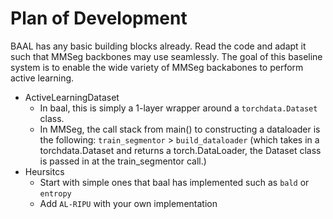# Plan of Development

BAAL has any basic building blocks already. Read the code and adapt it 
such that MMSeg backbones may use seamlessly. The goal of this baseline system
is to enable the wide variety of MMSeg backabones to perform active learning.

- ActiveLearningDataset
  - In baal, this is simply a 1-layer wrapper around a `torchdata.Dataset` class.
  - In MMSeg, the call stack from main() to constructing a dataloader is the following:
  `train_segmentor` > `build_dataloader` (which takes in a torchdata.Dataset and returns a torch.DataLoader,
  the Dataset class is passed in at the train_segmentor call.)
- Heursitcs 
  - Start with simple ones that baal has implemented such as `bald` or `entropy`
  - Add `AL-RIPU` with your own implementation